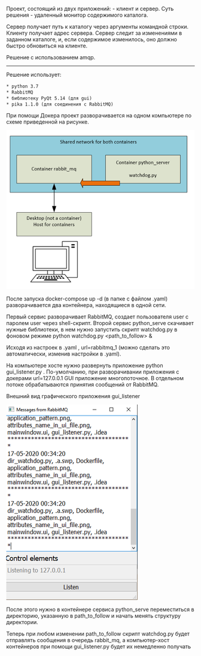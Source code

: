 Проект, состоящий из двух приложений: - клиент и сервер. Суть решения - удаленный монитор содержимого каталога.

Сервер получает путь к каталогу через аргументы командной строки. 
Клиенту получает адрес сервера.
Сервер следит за изменениями в заданном каталоге, и, если содержимое изменилось, оно должно быстро обновиться на клиенте.

Решение с использованием amqp.

-------------------------------------------------------------------------------------------------------------------------

Решение использует:

    * python 3.7
    * RabbitMQ
    * библиотеку PyQt 5.14 (для gui)
    * pika 1.1.0 (для соединения с RabbitMQ)


При помощи Докера проект разворачивается на одном компьютере по схеме приведенной на рисунке.


![application_pattern](python_serve/application_pattern.png)


После запуска docker-compose up -d (в папке с файлом .yaml)
разворачивается два контейнера, находящиеся в одной сети. 

Первый сервис разворачивает RabbitMQ, создает пользователя user с паролем user через shell-скрипт.
Второй сервис python_serve скачивает нужные библиотеки, в нем нужно запустить скрипт watchdog.py 
в фоновом режиме python watchdog.py <path_to_follow> <url> &

Исходя из настроек в .yaml , url=rabbitmq_1 (можно сделать это автоматически, изменив настройки в .yaml).

На компьютере хосте нужно развернуть приложение python gui_listener.py <url>. 
По-умолчанию, при разворачивании приложения с докерами url=127.0.0.1
GUI приложение многопоточное. В отдельном потоке обрабатываются принятия сообщений от RabbitMQ.

Внешний вид графического приложения gui_listener


![gui](python_serve/gui.png)


После этого нужно в контейнере сервиса python_serve переместиться в директорию, указанную в path_to_follow и начать менять структуру директории.

Теперь при любом изменении path_to_follow скрипт watchdog.py будет отправлять сообщения в очередь rabbit_mq, 
а компьютер-хост контейнеров при помощи gui_listener.py будет их немедленно получать
